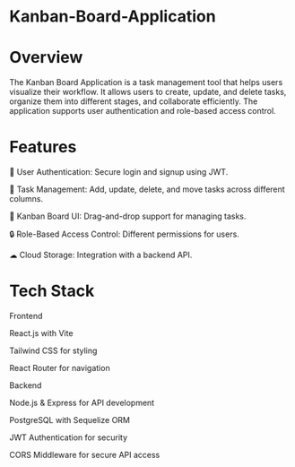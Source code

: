 # Kanban-Board-Application

# Overview

The Kanban Board Application is a task management tool that helps users visualize their workflow. It allows users to create, update, and delete tasks, organize them into different stages, and collaborate efficiently. The application supports user authentication and role-based access control.

# Features

📝 User Authentication: Secure login and signup using JWT.

🎯 Task Management: Add, update, delete, and move tasks across different columns.

📌 Kanban Board UI: Drag-and-drop support for managing tasks.

🔒 Role-Based Access Control: Different permissions for users.

☁ Cloud Storage: Integration with a backend API.

# Tech Stack

Frontend

React.js with Vite

Tailwind CSS for styling

React Router for navigation

Backend

Node.js & Express for API development

PostgreSQL with Sequelize ORM

JWT Authentication for security

CORS Middleware for secure API access

